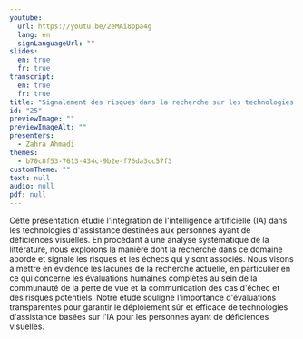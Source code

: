 ```yaml
---
youtube:
  url: https://youtu.be/2eMAi8ppa4g
  lang: en
  signLanguageUrl: ""
slides:
  en: true
  fr: true
transcript:
  en: true
  fr: true
title: "Signalement des risques dans la recherche sur les technologies d’assistance basées sur l’IA : Une revue systématique"
id: "25"
previewImage: ""
previewImageAlt: ""
presenters:
  - Zahra Ahmadi
themes:
  - b70c8f53-7613-434c-9b2e-f76da3cc57f3
customTheme: ""
text: null
audio: null
pdf: null
---
```

Cette présentation étudie l'intégration de l'intelligence artificielle (IA) dans les technologies d'assistance destinées aux personnes ayant de déficiences visuelles. En procédant à une analyse systématique de la littérature, nous explorons la manière dont la recherche dans ce domaine aborde et signale les risques et les échecs qui y sont associés. Nous visons à mettre en évidence les lacunes de la recherche actuelle, en particulier en ce qui concerne les évaluations humaines complètes au sein de la communauté de la perte de vue et la communication des cas d'échec et des risques potentiels. Notre étude souligne l'importance d'évaluations transparentes pour garantir le déploiement sûr et efficace de technologies d'assistance basées sur l'IA pour les personnes ayant de déficiences visuelles.
